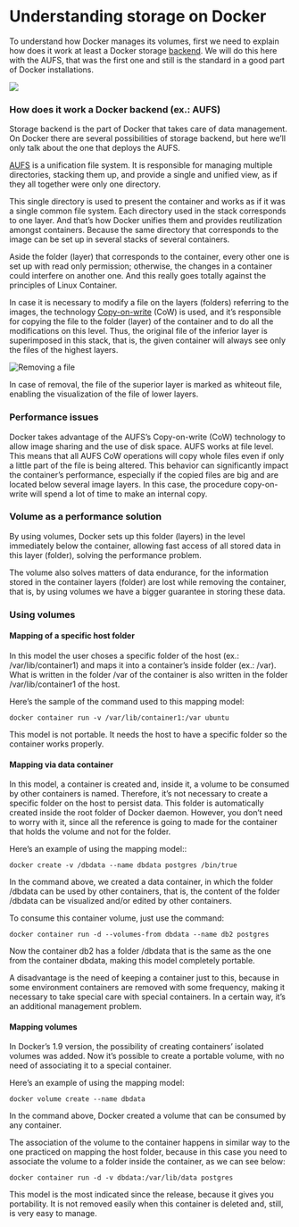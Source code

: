 # Understanding storage on Docker

To understand how Docker manages its volumes, first we need to explain how does it work at least a Docker storage [backend](https://searchdatacenter.techtarget.com/definition/back-end). We will do this here with the AUFS, that was the first one and still is the standard in a good part of Docker installations. 
![](images/aufs_layers.jpg)

### How does it work a Docker backend (ex.: AUFS)

Storage backend is the part of Docker that takes care of data management. On Docker there are several possibilities of storage backend, but here we’ll only talk about the one that deploys the AUFS. 
[AUFS](https://en.wikipedia.org/wiki/Aufs) is a unification file system. It is responsible for managing multiple directories, stacking them up, and provide a single and unified view, as if they all together were only one directory. 
This single directory is used to present the container and works as if it was a single common file system. Each directory used in the stack corresponds to one layer. And that’s how Docker unifies them and provides reutilization amongst containers. Because the same directory that corresponds to the image can be set up in several stacks of several containers. Aside the folder (layer) that corresponds to the container, every other one is set up with read only permission; otherwise, the changes in a container could interfere on another one. And this really goes totally against the principles of Linux Container. 
In case it is necessary to modify a file on the layers (folders) referring to the images, the technology [Copy-on-write](https://en.wikipedia.org/wiki/Copy-on-write) (CoW) is used, and it’s responsible for copying the file to the folder (layer) of the container and to do all the modifications on this level. Thus, the original file of the inferior layer is superimposed in this stack, that is, the given container will always see only the files of the highest layers.

![Removing a file](images/aufs_delete.jpg)

In case of removal, the file of the superior layer is marked as whiteout file, enabling the visualization of the file of lower layers. 
### Performance issues

Docker takes advantage of the AUFS’s Copy-on-write (CoW) technology to allow image sharing and the use of disk space. AUFS works at file level. This means that all AUFS CoW operations will copy whole files even if only a little part of the file is being altered. This behavior can significantly impact the container’s performance, especially if the copied files are big and are located below several image layers. In this case, the procedure copy-on-write will spend a lot of time to make an internal copy.

### Volume as a performance solution

By using volumes, Docker sets up this folder (layers) in the level immediately below the container, allowing fast access of all stored data in this layer (folder), solving the performance problem. 
The volume also solves matters of data endurance, for the information stored in the container layers (folder) are lost while removing the container, that is, by using volumes we have a bigger guarantee in storing these data.

### Using volumes

#### Mapping of a specific host folder


In this model the user choses a specific folder of the host (ex.: /var/lib/container1) and maps it into a container’s inside folder (ex.: /var). What is written in the folder /var of the container is also written in the folder /var/lib/container1 of the host. 

Here’s the sample of the command used to this mapping model:

```
docker container run -v /var/lib/container1:/var ubuntu
```

This model is not portable. It needs the host to have a specific folder so the container works properly. 

#### Mapping via data container

In this model, a container is created and, inside it, a volume to be consumed by other containers is named. Therefore, it’s not necessary to create a specific folder on the host to persist data. This folder is automatically created inside the root folder of Docker daemon. However, you don’t need to worry with it, since all the reference is going to made for the container that holds the volume and not for the folder.
 Here’s an example of using the mapping model::

```
docker create -v /dbdata --name dbdata postgres /bin/true
```
In the command above, we created a data container, in which the folder /dbdata can be used by other containers, that is, the content of the folder /dbdata can be visualized and/or edited by other containers. 
To consume this container volume, just use the command:
```
docker container run -d --volumes-from dbdata --name db2 postgres
```
Now the container db2 has a folder /dbdata that is the same as the one from the container dbdata, making this model completely portable. 

A disadvantage is the need of keeping a container just to this, because in some environment containers are removed with some frequency, making it necessary to take special care with special containers. In a certain way, it’s an additional management problem.

#### Mapping volumes

In Docker’s 1.9 version, the possibility of creating containers’ isolated volumes was added. Now it’s possible to create a portable volume, with no need of associating it to a special container. 
Here’s an example of using the mapping model:

```
docker volume create --name dbdata
```
In the command above, Docker created a volume that can be consumed by any container.
 The association of the volume to the container happens in similar way to the one practiced on mapping the host folder, because in this case you need to associate the volume to a folder inside the container, as we can see below:

```
docker container run -d -v dbdata:/var/lib/data postgres
```
This model is the most indicated since the release, because it gives you portability. It is not removed easily when this container is deleted and, still, is very easy to manage.